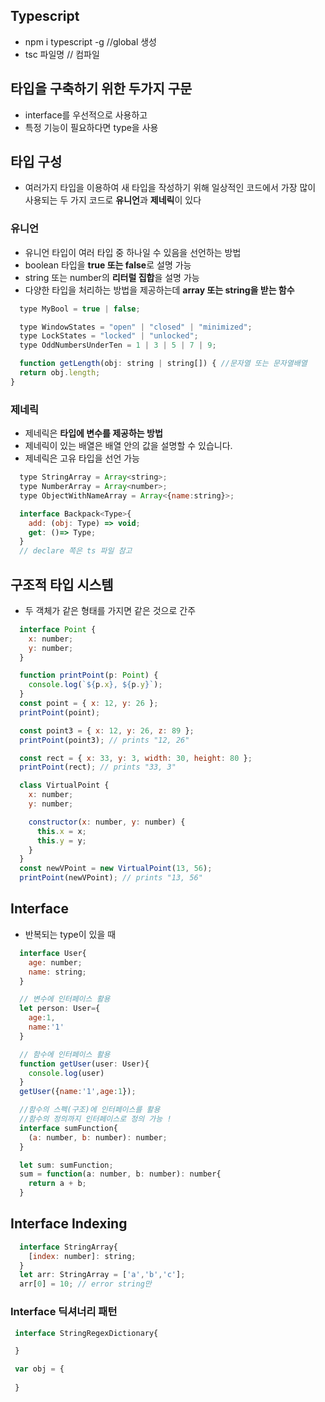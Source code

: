 ## Typescript

- npm i typescript -g //global 생성
- tsc 파일명 // 컴파일

## 타입을 구축하기 위한 두가지 구문

- interface를 우선적으로 사용하고
- 특정 기능이 필요하다면 type을 사용

## 타입 구성

- 여러가지 타입을 이용하여 새 타입을 작성하기 위해 일상적인 코드에서 가장 많이 사용되는 두 가지 코드로 **유니언**과 **제네릭**이 있다

### 유니언

- 유니언 타입이 여러 타입 중 하나일 수 있음을 선언하는 방법 
- boolean 타입을 **true 또는 false**로 설명 가능 
- string 또는 number의 **리터럴 집합**을 설명 가능
- 다양한 타입을 처리하는 방법을 제공하는데 **array 또는 string을 받는 함수**
```js
  type MyBool = true | false;

  type WindowStates = "open" | "closed" | "minimized";
  type LockStates = "locked" | "unlocked";
  type OddNumbersUnderTen = 1 | 3 | 5 | 7 | 9;

  function getLength(obj: string | string[]) { //문자열 또는 문자열배열
  return obj.length;
}
```

### 제네릭
- 제네릭은 **타입에 변수를 제공하는 방법**
- 제네릭이 있는 배열은 배열 안의 값을 설명할 수 있습니다.
- 제네릭은 고유 타입을 선언 가능

```js
  type StringArray = Array<string>;
  type NumberArray = Array<number>;
  type ObjectWithNameArray = Array<{name:string}>;

  interface Backpack<Type>{
    add: (obj: Type) => void;
    get: ()=> Type;
  }
  // declare 쪽은 ts 파일 참고
```

## 구조적 타입 시스템
- 두 객체가 같은 형태를 가지면 같은 것으로 간주
```js
  interface Point {
    x: number;
    y: number;
  }

  function printPoint(p: Point) {
    console.log(`${p.x}, ${p.y}`);
  }
  const point = { x: 12, y: 26 };
  printPoint(point);

  const point3 = { x: 12, y: 26, z: 89 };
  printPoint(point3); // prints "12, 26"

  const rect = { x: 33, y: 3, width: 30, height: 80 };
  printPoint(rect); // prints "33, 3"

  class VirtualPoint {
    x: number;
    y: number;

    constructor(x: number, y: number) {
      this.x = x;
      this.y = y;
    }
  }
  const newVPoint = new VirtualPoint(13, 56);
  printPoint(newVPoint); // prints "13, 56"

```

## Interface
- 반복되는 type이 있을 때 
```js
  interface User{
    age: number;
    name: string;
  }

  // 변수에 인터페이스 활용
  let person: User={
    age:1,
    name:'1'
  }

  // 함수에 인터페이스 활용
  function getUser(user: User){
    console.log(user)
  }
  getUser({name:'1',age:1});

  //함수의 스펙(구조)에 인터페이스를 활용
  //함수의 정의까지 인터페이스로 정의 가능 !
  interface sumFunction{
    (a: number, b: number): number;
  }

  let sum: sumFunction;
  sum = function(a: number, b: number): number{
    return a + b;
  }
```

## Interface Indexing
```js 
  interface StringArray{
    [index: number]: string;
  }
  let arr: StringArray = ['a','b','c'];
  arr[0] = 10; // error string만  
```
### Interface 딕셔너리 패턴
```js
 interface StringRegexDictionary{

 }

 var obj = {
  
 }
```